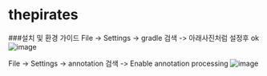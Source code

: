 # thepirates

###설치 및 환경 가이드
File -> Settings -> gradle 검색 -> 아래사진처럼 설정후 ok
![image](https://user-images.githubusercontent.com/25544668/158130789-cde957f2-ab93-4b54-88ae-be26228f7414.png)

File -> Settings -> annotation 검색 -> Enable annotation processing
![image](https://user-images.githubusercontent.com/25544668/158130868-23238ecd-ec61-43a5-8a3d-2cc2902df571.png)
